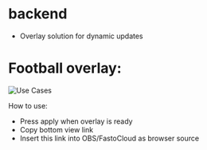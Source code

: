 # backend
- Overlay solution for dynamic updates

# Football overlay:
![Use Cases](https://raw.githubusercontent.com/fastogt/overlaymax/master/docs/images/football_overlay.png)

How to use:
- Press apply when overlay is ready
- Copy bottom view link
- Insert this link into OBS/FastoCloud as browser source

